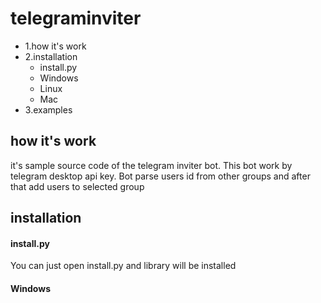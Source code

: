 # telegraminviter
- 1.how it's work
- 2.installation
    - install.py
    - Windows
    - Linux
    - Mac
- 3.examples
## how it's work
it's sample source code of the telegram inviter bot. This bot work by telegram desktop api key. Bot parse users id from other groups and after that add users to selected group

## installation
#### install.py
You can just open install.py and library will be installed 
#### Windows
